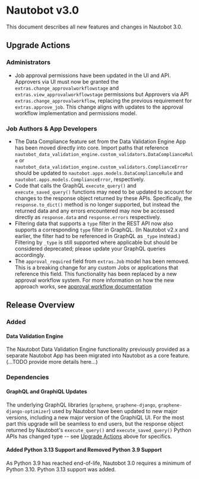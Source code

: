 # Nautobot v3.0

This document describes all new features and changes in Nautobot 3.0.

## Upgrade Actions

### Administrators

- Job approval permissions have been updated in the UI and API. Approvers via UI must now be granted the `extras.change_approvalworkflowstage` and `extras.view_approvalworkflowstage` permissions but Approvers via API `extras.change_approvalworkflow`, replacing the previous requirement for `extras.approve_job`. This change aligns with updates to the approval workflow implementation and permissions model.

### Job Authors & App Developers

- The Data Compliance feature set from the Data Validation Engine App has been moved directly into core. Import paths that reference `nautobot_data_validation_engine.custom_validators.DataComplianceRule` or `nautobot_data_validation_engine.custom_validators.ComplianceError` should be updated to `nautobot.apps.models.DataComplianceRule` and `nautobot.apps.models.ComplianceError`, respectively.
- Code that calls the GraphQL `execute_query()` and `execute_saved_query()` functions may need to be updated to account for changes to the response object returned by these APIs. Specifically, the `response.to_dict()` method is no longer supported, but instead the returned data and any errors encountered may now be accessed directly as `response.data` and `response.errors` respectively.
- Filtering data that supports a `type` filter in the REST API now also supports a corresponding `type` filter in GraphQL. (In Nautobot v2.x and earlier, the filter had to be referenced in GraphQL as `_type` instead.) Filtering by `_type` is still supported where applicable but should be considered deprecated; please update your GraphQL queries accordingly.
- The `approval_required` field from `extras.Job` model has been removed. This is a breaking change for any custom Jobs or applications that reference this field. This functionality has been replaced by a new approval workflow system. For more information on how the new approach works, see [approval workflow documentation](../user-guide/platform-functionality/approval-workflow.md)

## Release Overview

### Added

#### Data Validation Engine

The Nautobot Data Validation Engine functionality previously provided as a separate Nautobot App has been migrated into Nautobot as a core feature. (...TODO provide more details here...)

### Dependencies

#### GraphQL and GraphiQL Updates

The underlying GraphQL libraries (`graphene`, `graphene-django`, `graphene-django-optimizer`) used by Nautobot have been updated to new major versions, including a new major version of the GraphiQL UI. For the most part this upgrade will be seamless to end users, but the response object returned by Nautobot's `execute_query()` and `execute_saved_query()` Python APIs has changed type -- see [Upgrade Actions](#upgrade-actions) above for specifics.

#### Added Python 3.13 Support and Removed Python 3.9 Support

As Python 3.9 has reached end-of-life, Nautobot 3.0 requires a minimum of Python 3.10. Python 3.13 support was added.
